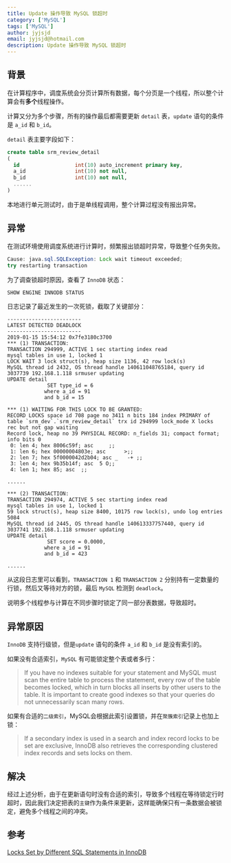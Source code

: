 ```yaml
---
title: Update 操作导致 MySQL 锁超时
category: ['MySQL']
tags: ['MySQL']
author: jyjsjd
email: jyjsjd@hotmail.com
description: Update 操作导致 MySQL 锁超时
---
```


## 背景

在计算程序中，调度系统会分页计算所有数据，每个分页是一个线程，所以整个计算会有**多个**线程操作。

计算又分为多个步骤，所有的操作最后都需要更新 `detail` 表，`update` 语句的条件是 `a_id` 和 `b_id`。

`detail` 表主要字段如下：

```sql
create table srm_review_detail
(
  id                  int(10) auto_increment primary key,
  a_id                int(10) not null,
  b_id                int(10) not null,
  ......
)
```

本地进行单元测试时，由于是单线程调用，整个计算过程没有报出异常。

## 异常

在测试环境使用调度系统进行计算时，频繁报出锁超时异常，导致整个任务失败。

```java
Cause: java.sql.SQLException: Lock wait timeout exceeded; 
try restarting transaction
```

为了调查锁超时原因，查看了 `InnoDB` 状态：

```sql
SHOW ENGINE INNODB STATUS
```

日志记录了最近发生的一次死锁，截取了关键部分：

```
------------------------
LATEST DETECTED DEADLOCK
------------------------
2019-01-15 15:54:12 0x7fe3180c3700
*** (1) TRANSACTION:
TRANSACTION 294999, ACTIVE 1 sec starting index read
mysql tables in use 1, locked 1
LOCK WAIT 3 lock struct(s), heap size 1136, 42 row lock(s)
MySQL thread id 2432, OS thread handle 140611048765184, query id 3037739 192.168.1.118 srmuser updating
UPDATE detail
             SET type_id = 6
            where a_id = 91
            and b_id = 15
         
*** (1) WAITING FOR THIS LOCK TO BE GRANTED:
RECORD LOCKS space id 708 page no 3411 n bits 184 index PRIMARY of table `srm_dev`.`srm_review_detail` trx id 294999 lock_mode X locks rec but not gap waiting
Record lock, heap no 39 PHYSICAL RECORD: n_fields 31; compact format; info bits 0
 0: len 4; hex 8006c59f; asc     ;;
 1: len 6; hex 00000004803e; asc      >;;
 2: len 7; hex 5f0000042d2b04; asc _   -+ ;;
 3: len 4; hex 9b35b14f; asc  5 O;;
 4: len 1; hex 85; asc  ;;

......

*** (2) TRANSACTION:
TRANSACTION 294974, ACTIVE 5 sec starting index read
mysql tables in use 1, locked 1
59 lock struct(s), heap size 8400, 10175 row lock(s), undo log entries 5084
MySQL thread id 2445, OS thread handle 140613337757440, query id 3037741 192.168.1.118 srmuser updating
UPDATE detail
             SET score = 0.0000,
            where a_id = 91
            and b_id = 423

......
```

从这段日志里可以看到，`TRANSACTION 1` 和 `TRANSACTION 2` 分别持有一定数量的行锁，然后又等待对方的锁，最后 `MySQL` 检测到 `deadlock`。

说明多个线程参与计算在不同步骤时锁定了同一部分表数据，导致超时。

## 异常原因

`InnoDB` 支持行级锁，但是`update` 语句的条件 `a_id` 和 `b_id` 是没有索引的。

如果没有合适索引，`MySQL` 有可能锁定整个表或者多行：
>If you have no indexes suitable for your statement and MySQL must scan the entire table to process the statement, every row of the table becomes locked, which in turn blocks all inserts by other users to the table. It is important to create good indexes so that your queries do not unnecessarily scan many rows.

如果有合适的`二级索引`，MySQL会根据此索引设置锁，并在`聚簇索引`记录上也加上锁：
>If a secondary index is used in a search and index record locks to be set are exclusive, InnoDB also retrieves the corresponding clustered index records and sets locks on them.

## 解决

经过上述分析，由于在更新语句时没有合适的索引，导致多个线程在等待锁定行时超时，因此我们决定把表的`主键`作为条件来更新，这样能确保只有一条数据会被锁定，避免多个线程之间的冲突。

## 参考
[Locks Set by Different SQL Statements in InnoDB](https://dev.mysql.com/doc/refman/8.0/en/innodb-locks-set.html)
